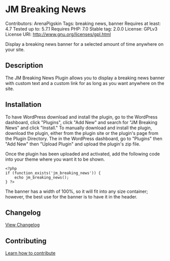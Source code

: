 # JM Breaking News
Contributors: ArenaPigskin
Tags: breaking news, banner
Requires at least: 4.7
Tested up to: 5.7.1
Requires PHP: 7.0
Stable tag: 2.0.0
License: GPLv3
License URI: http://www.gnu.org/licenses/gpl.html

Display a breaking news banner for a selected amount of time anywhere on your site.

## Description
The JM Breaking News Plugin allows you to display a breaking news banner with custom text and a custom link for as long as you want anywhere on the site.

## Installation

To have WordPress download and install the plugin, go to the WordPress dashboard, click "Plugins", click "Add New" and search for "JM Breaking News" and click "Install." To manually download and install the plugin, download the plugin, either from the plugin site or the plugin's page from the Plugin Directory. The in the WordPress dashboard, go to "Plugins" then "Add New" then "Upload Plugin" and upload the plugin's zip file.

Once the plugin has been uploaded and activated, add the following code into your theme where you want it to be shown.
```
<?php
if (function_exists('jm_breaking_news')) {
	echo jm_breaking_news();
} ?>
```

The banner has a width of 100%, so it will fit into any size container; however, the best use for the banner is to have it in the header.

## Changelog
[View Changelog](CHANGELOG.md)

## Contributing
[Learn how to contribute](CONTRIBUTING.md)

